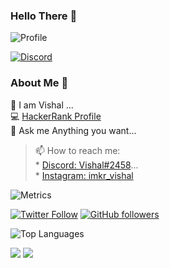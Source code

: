 ### Hello There 👋

![Profile](https://komarev.com/ghpvc/?username=imkrvishal)

[![Discord](https://discord.c99.nl/widget/theme-3/726287877897584673.png)](https://discord.com/users/726287877897584673)

### About Me 📌
🔭 I am Vishal ...  
💻 [HackerRank Profile](https://www.hackerrank.com/imkrvishal)  
💬 Ask me Anything you want...  
> 📫 How to reach me:  
>         *    [Discord: Vishal#2458](https://discord.com/users/726287877897584673)...  
>         *    [Instagram: imkr_vishal](https://www.instagram.com/imkr_vishal)  

![Metrics](https://metrics.lecoq.io/imkrvishal?template=classic&repositories.forks=true&base.header=0&languages=1&people=1&lines=1&languages.colors=github&languages.threshold=0%25&people.limit=28&people.size=28&people.types=followers%2C%20following&people.thanks=%20Sebbl0508%20&people.identicons=false&people.shuffle=false&config.timezone=Europe%2FCopenhagen)

[![Twitter Follow](https://img.shields.io/twitter/follow/imkrvishal?label=Follow)](https://twitter.com/imkrvishal)
[![GitHub followers](https://img.shields.io/github/followers/imkrvishal?label=Follow&style=social)](https://github.com/imkrvishal)

![Top Languages](https://github-readme-stats.vercel.app/api/top-langs/?username=imkrvishal&count_private=true&theme=dark)

<img src="https://github-readme-streak-stats.herokuapp.com/?user=imkrvishal&theme=calm" class="center">
<img src="https://github-readme-stats.vercel.app/api?username=imkrvishal&count_private=true&show_icons=true&theme=dracula" class="center">  


